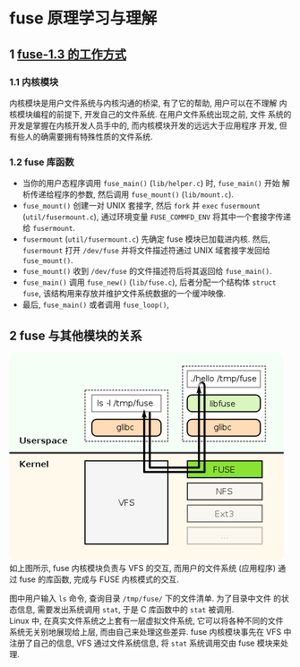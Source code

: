 # fuse 原理学习与理解
## 1 [fuse-1.3 的工作方式](http://fuse.sourceforge.net/doxygen/index.html#section1)
### 1.1 内核模块
内核模块是用户文件系统与内核沟通的桥梁, 有了它的帮助, 用户可以在不理解
内核模块编程的前提下, 开发自己的文件系统. 在用户文件系统出现之前, 文件
系统的开发是掌握在内核开发人员手中的, 而内核模块开发的远远大于应用程序
开发, 但有些人的确需要拥有特殊性质的文件系统.
### 1.2 fuse 库函数
* 当你的用户态程序调用 `fuse_main()` (`lib/helper.c`) 时, `fuse_main()` 开始
解析传递给程序的参数, 然后调用 `fuse_mount()` (`lib/mount.c`).
* `fuse_mount()` 创建一对 UNIX 套接字, 然后 `fork` 并 `exec` `fusermount`
(`util/fusermount.c`), 通过环境变量 `FUSE_COMMFD_ENV` 将其中一个套接字传递
给 `fusermount`.
* `fusermount` (`util/fusermount.c`) 先确定 fuse 模块已加载进内核. 然后,
`fusermount` 打开 `/dev/fuse` 并将文件描述符通过 UNIX 域套接字发回给 
`fuse_mount()`.
* `fuse_mount()` 收到 `/dev/fuse` 的文件描述符后将其返回给 `fuse_main()`.
* `fuse_main()` 调用 `fuse_new()` (`lib/fuse.c`), 后者分配一个结构体
`struct fuse`, 该结构用来存放并维护文件系统数据的一个缓冲映像.
* 最后, `fuse_main()` 或者调用  `fuse_loop()`, 
## 2 fuse 与其他模块的关系
![](./FUSE_structure.svg.png)  
如上图所示, fuse 内核模块负责与 VFS 的交互, 而用户的文件系统 (应用程序)
通过 fuse 的库函数, 完成与 FUSE 内核模式的交互.

图中用户输入 `ls` 命令, 查询目录 `/tmp/fuse/` 下的文件清单. 为了目录中文件
的状态信息, 需要发出系统调用 `stat`, 于是 C 库函数中的 `stat` 被调用.  
Linux 中, 在真实文件系统之上套有一层虚拟文件系统, 它可以将各种不同的文件
系统无关别地展现给上层, 而由自己来处理这些差异. fuse 内核模块事先在
VFS 中注册了自己的信息, VFS 通过文件系统信息, 将 `stat` 系统调用交由 fuse
模块来处理.
